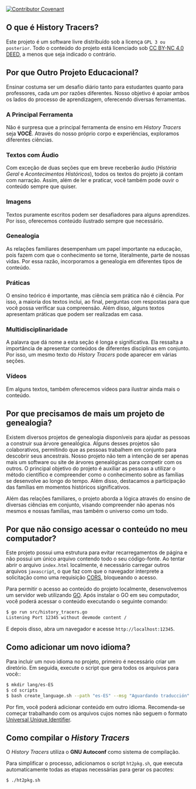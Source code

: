 [![Contributor Covenant](https://img.shields.io/badge/Contributor%20Covenant-2.1-4baaaa.svg)](CODE_OF_CONDUCT.md)

## O que é History Tracers?


Este projeto é um software livre distribuído sob a licença `GPL 3 ou posterior`. Todo o conteúdo do projeto está licenciado sob [CC BY-NC 4.0 DEED](https://creativecommons.org/licenses/by-nc/4.0/), a menos que seja indicado o contrário.

## Por que Outro Projeto Educacional?

Ensinar costuma ser um desafio diário tanto para estudantes quanto para professores, cada um por razões diferentes. Nosso objetivo é apoiar ambos os lados do processo de aprendizagem, oferecendo diversas ferramentas.

### A Principal Ferramenta

Não é surpresa que a principal ferramenta de ensino em *History Tracers* seja **VOCÊ**. Através do nosso próprio corpo e experiências, exploramos diferentes ciências.

### Textos com Áudio

Com exceção de duas seções que em breve receberão áudio (*História Geral* e *Acontecimentos Históricos*), todos os textos do projeto já contam com narração. Assim, além de ler e praticar, você também pode ouvir o conteúdo sempre que quiser.

### Imagens

Textos puramente escritos podem ser desafiadores para alguns aprendizes. Por isso, oferecemos conteúdo ilustrado sempre que necessário.

### Genealogia

As relações familiares desempenham um papel importante na educação, pois fazem com que o conhecimento se torne, literalmente, parte de nossas vidas. Por essa razão, incorporamos a genealogia em diferentes tipos de conteúdo.

### Práticas

O ensino teórico é importante, mas ciência sem prática não é ciência. Por isso, a maioria dos textos inclui, ao final, perguntas com respostas para que você possa verificar sua compreensão. Além disso, alguns textos apresentam práticas que podem ser realizadas em casa.

### Multidisciplinaridade

A palavra que dá nome a esta seção é longa e significativa. Ela ressalta a importância de apresentar conteúdos de diferentes disciplinas em conjunto. Por isso, um mesmo texto do *History Tracers* pode aparecer em várias seções.

### Vídeos

Em alguns textos, também oferecemos vídeos para ilustrar ainda mais o conteúdo.

## Por que precisamos de mais um projeto de genealogia?

Existem diversos projetos de genealogia disponíveis para ajudar as pessoas a construir sua árvore genealógica. Alguns desses projetos são colaborativos, permitindo que as pessoas trabalhem em conjunto para descobrir seus ancestrais. Nosso projeto não tem a intenção de ser apenas mais um software ou site de árvores genealógicas para competir com os outros. O principal objetivo do projeto é auxiliar as pessoas a utilizar o método científico e compreender como o conhecimento sobre as famílias se desenvolve ao longo do tempo. Além disso, destacamos a participação das famílias em momentos históricos significativos.

Além das relações familiares, o projeto aborda a lógica através do ensino de diversas ciências em conjunto, visando compreender não apenas nós mesmos e nossas famílias, mas também o universo como um todo.

## Por que não consigo acessar o conteúdo no meu computador?

Este projeto possui uma estrutura para evitar recarregamentos de página e não possui um único arquivo contendo todo o seu código-fonte. Ao tentar abrir o arquivo `index.html` localmente, é necessário carregar outros arquivos `javascript`, o que faz com que o navegador interprete a solicitação como uma requisição [CORS](https://developer.mozilla.org/en-US/docs/Web/HTTP/CORS/Errors/CORSRequestNotHttp?utm_source=devtools&utm_medium=firefox-cors-errors&utm_campaign=default), bloqueando o acesso.

Para permitir o acesso ao conteúdo do projeto localmente, desenvolvemos um servidor web utilizando [GO](https://go.dev/). Após instalar o GO em seu computador, você poderá acessar o conteúdo executando o seguinte comando:

```sh
$ go run src/history_tracers.go
Listening Port 12345 without devmode content /
```

E depois disso, abra um navegador e acesse `http://localhost:12345`.

## Como adicionar um novo idioma?

Para incluir um novo idioma no projeto, primeiro é necessário criar um diretório. Em seguida, execute o script que gera todos os arquivos para você::

```sh
$ mkdir lang/es-ES
$ cd scripts
$ bash create_language.sh --path "es-ES" --msg "Aguardando traducción"
```

Por fim, você poderá adicionar conteúdo em outro idioma. Recomenda-se começar trabalhando com os arquivos cujos nomes não seguem o formato [Universal Unique Identifier](https://developer.mozilla.org/en-US/docs/Glossary/UUID).

## Como compilar o *History Tracers*

O *History Tracers* utiliza o **GNU Autoconf** como sistema de compilação.

Para simplificar o processo, adicionamos o script `ht2pkg.sh`, que executa automaticamente todas as etapas necessárias para gerar os pacotes:

```sh
$ ./ht2pkg.sh
```

